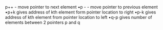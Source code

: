p++ - move pointer to next element
•p - - move pointer to previous element
•p+k  gives address of kth element form pointer location to right
•p-k  gives address of kth element from pointer location to left
•q-p  gives number of elements between 2 pointers p and q
